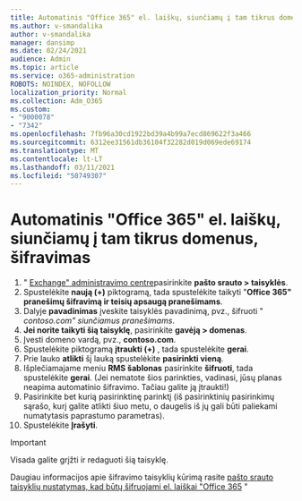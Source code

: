 ```yaml
---
title: Automatinis "Office 365" el. laiškų, siunčiamų į tam tikrus domenus, šifravimas
ms.author: v-smandalika
author: v-smandalika
manager: dansimp
ms.date: 02/24/2021
audience: Admin
ms.topic: article
ms.service: o365-administration
ROBOTS: NOINDEX, NOFOLLOW
localization_priority: Normal
ms.collection: Adm_O365
ms.custom:
- "9000078"
- "7342"
ms.openlocfilehash: 7fb96a30cd1922bd39a4b99a7ecd869622f3a466
ms.sourcegitcommit: 6312ee31561db36104f32282d019d069ede69174
ms.translationtype: MT
ms.contentlocale: lt-LT
ms.lasthandoff: 03/11/2021
ms.locfileid: "50749307"
---
```

# <a name="automatically-encrypt-office-365-email-messages-sent-to-certain-domains"></a>Automatinis "Office 365" el. laiškų, siunčiamų į tam tikrus domenus, šifravimas

1. " [Exchange" administravimo centre](https://outlook.office365.com/ecp/)pasirinkite **pašto srauto > taisyklės**. 
2. Spustelėkite **naują (+)** piktogramą, tada spustelėkite taikyti "**Office 365" pranešimų šifravimą ir teisių apsaugą pranešimams**.
3. Dalyje **pavadinimas** įveskite taisyklės pavadinimą, pvz., šifruoti " *contoso.com" siunčiamus pranešimams*.
4. **Jei norite taikyti šią taisyklę**, pasirinkite **gavėją > domenas**. 
5. Įvesti domeno vardą, pvz., **contoso.com**.
6. Spustelėkite piktogramą **įtraukti (+)** , tada spustelėkite **gerai**.
7. Prie lauko **atlikti** šį lauką spustelėkite **pasirinkti vieną**. 
8. Išplečiamajame meniu **RMS šablonas** pasirinkite **šifruoti**, tada spustelėkite **gerai**. (Jei nematote šios parinkties, vadinasi, jūsų planas neapima automatinio šifravimo. Tačiau galite ją įtraukti!)
9. Pasirinkite bet kurią pasirinktinę parinktį (iš pasirinktinių pasirinkimų sąrašo, kurį galite atlikti šiuo metu, o daugelis iš jų gali būti paliekami numatytasis paprastumo parametras).
10. Spustelėkite **Įrašyti**.

> [!IMPORTANT]
> Visada galite grįžti ir redaguoti šią taisyklę.

Daugiau informacijos apie šifravimo taisyklių kūrimą rasite [pašto srauto taisyklių nustatymas, kad būtų šifruojami el. laiškai "Office 365](https://docs.microsoft.com/microsoft-365/compliance/define-mail-flow-rules-to-encrypt-email) "